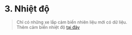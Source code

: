 # 3. Nhiệt độ


> Chỉ có những xe lắp cảm biến nhiên liệu mới có dữ liệu. <br>
> Thêm cảm biến nhiệt độ [tại đây](vi/modules/web-interface/devices/edit-device/#sensor) <div id="sensor">

